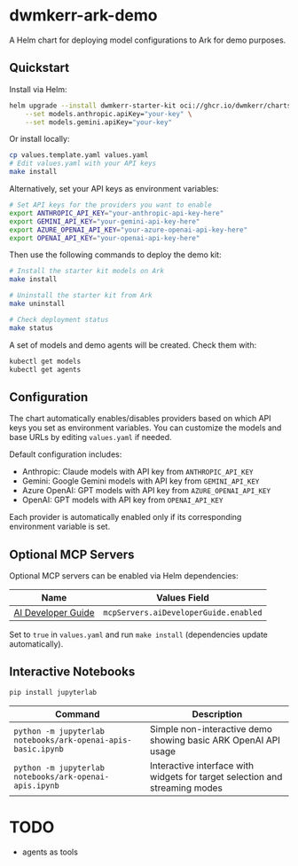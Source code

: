 # dwmkerr-ark-demo

A Helm chart for deploying model configurations to Ark for demo purposes.

## Quickstart

Install via Helm:

```bash
helm upgrade --install dwmkerr-starter-kit oci://ghcr.io/dwmkerr/charts/dwmkerr-starter-kit \
    --set models.anthropic.apiKey="your-key" \
    --set models.gemini.apiKey="your-key"
```

Or install locally:

```bash
cp values.template.yaml values.yaml
# Edit values.yaml with your API keys
make install
```

Alternatively, set your API keys as environment variables:

```bash
# Set API keys for the providers you want to enable
export ANTHROPIC_API_KEY="your-anthropic-api-key-here"
export GEMINI_API_KEY="your-gemini-api-key-here" 
export AZURE_OPENAI_API_KEY="your-azure-openai-api-key-here"
export OPENAI_API_KEY="your-openai-api-key-here"
```

Then use the following commands to deploy the demo kit:

```bash
# Install the starter kit models on Ark
make install

# Uninstall the starter kit from Ark
make uninstall

# Check deployment status
make status
```

A set of models and demo agents will be created. Check them with:

```bash
kubectl get models
kubectl get agents
```

## Configuration

The chart automatically enables/disables providers based on which API keys you set as environment variables. You can customize the models and base URLs by editing `values.yaml` if needed.

Default configuration includes:

- Anthropic: Claude models with API key from `ANTHROPIC_API_KEY`
- Gemini: Google Gemini models with API key from `GEMINI_API_KEY`
- Azure OpenAI: GPT models with API key from `AZURE_OPENAI_API_KEY`
- OpenAI: GPT models with API key from `OPENAI_API_KEY`

Each provider is automatically enabled only if its corresponding environment variable is set.

## Optional MCP Servers

Optional MCP servers can be enabled via Helm dependencies:

| Name | Values Field |
|------|-------------|
| [AI Developer Guide](https://github.com/dwmkerr/ai-developer-guide) | `mcpServers.aiDeveloperGuide.enabled` |

Set to `true` in `values.yaml` and run `make install` (dependencies update automatically).

## Interactive Notebooks

```bash
pip install jupyterlab
```

| Command | Description |
|---------|-------------|
| `python -m jupyterlab notebooks/ark-openai-apis-basic.ipynb` | Simple non-interactive demo showing basic ARK OpenAI API usage |
| `python -m jupyterlab notebooks/ark-openai-apis.ipynb` | Interactive interface with widgets for target selection and streaming modes |

# TODO

- agents as tools
